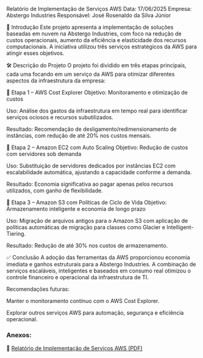 Relatório de Implementação de Serviços AWS
Data: 17/06/2025
Empresa: Abstergo Industries
Responsável: José Rosenaldo da Silva Júnior

📘 Introdução
Este projeto apresenta a implementação de soluções baseadas em nuvem na Abstergo Industries, com foco na redução de custos operacionais, aumento da eficiência e elasticidade dos recursos computacionais. A iniciativa utilizou três serviços estratégicos da AWS para atingir esses objetivos.

🛠️ Descrição do Projeto
O projeto foi dividido em três etapas principais, cada uma focando em um serviço da AWS para otimizar diferentes aspectos da infraestrutura da empresa:

🔹 Etapa 1 – AWS Cost Explorer
Objetivo: Monitoramento e otimização de custos

Uso: Análise dos gastos da infraestrutura em tempo real para identificar serviços ociosos e recursos subutilizados.

Resultado: Recomendação de desligamento/redimensionamento de instâncias, com redução de até 20% nos custos mensais.

🔹 Etapa 2 – Amazon EC2 com Auto Scaling
Objetivo: Redução de custos com servidores sob demanda

Uso: Substituição de servidores dedicados por instâncias EC2 com escalabilidade automática, ajustando a capacidade conforme a demanda.

Resultado: Economia significativa ao pagar apenas pelos recursos utilizados, com ganho de flexibilidade.

🔹 Etapa 3 – Amazon S3 com Políticas de Ciclo de Vida
Objetivo: Armazenamento inteligente e economia de longo prazo

Uso: Migração de arquivos antigos para o Amazon S3 com aplicação de políticas automáticas de migração para classes como Glacier e Intelligent-Tiering.

Resultado: Redução de até 30% nos custos de armazenamento.

✅ Conclusão
A adoção das ferramentas da AWS proporcionou economia imediata e ganhos estruturais para a Abstergo Industries.
A combinação de serviços escaláveis, inteligentes e baseados em consumo real otimizou o controle financeiro e operacional da infraestrutura de TI.

Recomendações futuras:

Manter o monitoramento contínuo com o AWS Cost Explorer.

Explorar outros serviços AWS para automação, segurança e eficiência operacional.

### Anexos:
📎 [Relatório de Implementação de Serviços AWS (PDF)](Anexo_AWS.pdf)


